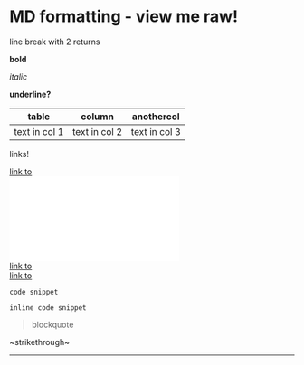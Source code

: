 # MD formatting - view me raw!

line break with 2 returns  

**bold**

_italic_

__underline?__

table | column | anothercol
------ | ------ | ---------
text in col 1 | text in col 2 | text in col 3

links!  

[link to](url)  
![link to](my.img)  
[link to](#anchor)  
[link to](local-folder/file.txt)


```
code snippet
```

`inline code snippet` 

> blockquote

~strikethrough~

---



